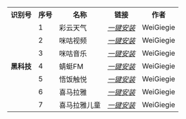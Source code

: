 <table>
    <tr> <th> 识别号 </th> <th> 序号 </th> <th> 名称 </th> <th> 链接 </th> <th> 作者 </th> </tr >
    <tr>
        <td rowspan="8"><strong>黑科技</strong></td>
        <tr>
        <td > 1 </td> <td > 彩云天气 </td> <td ><a href="https://www.nsloon.com/openloon/import?plugin=https://gist.githubusercontent.com/IC58G/62e429b41bdb5ecbe873850b0a25e88e/raw/aa4724c014714f0807d19ebb185ab1378af097f2/cytq.plugin"><em>一键安装</em></a></td><td>WeiGiegie</td>
    </tr>
  <tr>
        <td > 2 </td> <td > 咪咕视频 </td> <td ><a href="https://www.nsloon.com/openloon/import?plugin=https://gist.githubusercontent.com/IC58G/62e429b41bdb5ecbe873850b0a25e88e/raw/aa4724c014714f0807d19ebb185ab1378af097f2/mgsp.plugin"><em>一键安装</em></a></td><td>WeiGiegie</td>
    </tr>
   <tr>
        <td > 3 </td> <td > 咪咕音乐 </td> <td ><a href="https://www.nsloon.com/openloon/import?plugin=https://gist.githubusercontent.com/IC58G/62e429b41bdb5ecbe873850b0a25e88e/raw/aa4724c014714f0807d19ebb185ab1378af097f2/mgyy.plugin"><em>一键安装</em></a></td><td>WeiGiegie</td>
    </tr>
   <tr>
        <td > 4 </td> <td > 蜻蜓FM </td> <td ><a href="https://www.nsloon.com/openloon/import?plugin=https://gist.githubusercontent.com/IC58G/62e429b41bdb5ecbe873850b0a25e88e/raw/aa4724c014714f0807d19ebb185ab1378af097f2/qtfm.plugin"><em>一键安装</em></a></td><td>WeiGiegie</td>
    </tr>
   <tr>
        <td > 5 </td> <td > 悟饭触悦 </td> <td ><a href="https://www.nsloon.com/openloon/import?plugin=https://gist.githubusercontent.com/IC58G/62e429b41bdb5ecbe873850b0a25e88e/raw/aa4724c014714f0807d19ebb185ab1378af097f2/wfcy.plugin"><em>一键安装</em></a></td><td>WeiGiegie</td>
    </tr>
   <tr>
        <td > 6 </td> <td > 喜马拉雅 </td> <td ><a href="https://www.nsloon.com/openloon/import?plugin=https://gist.githubusercontent.com/IC58G/62e429b41bdb5ecbe873850b0a25e88e/raw/aa4724c014714f0807d19ebb185ab1378af097f2/xmly.plugin"><em>一键安装</em></a></td><td>WeiGiegie</td>
    </tr>
   <tr>
        <td > 7 </td> <td > 喜马拉雅儿童 </td> <td ><a href="https://www.nsloon.com/openloon/import?plugin=https://gist.githubusercontent.com/IC58G/62e429b41bdb5ecbe873850b0a25e88e/raw/aa4724c014714f0807d19ebb185ab1378af097f2/xmlyet.plugin"><em>一键安装</em></a></td><td>WeiGiegie</td>
    </tr>
    <tr>
    </tr>
